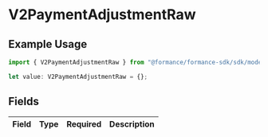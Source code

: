 # V2PaymentAdjustmentRaw

## Example Usage

```typescript
import { V2PaymentAdjustmentRaw } from "@formance/formance-sdk/sdk/models/shared";

let value: V2PaymentAdjustmentRaw = {};
```

## Fields

| Field       | Type        | Required    | Description |
| ----------- | ----------- | ----------- | ----------- |
